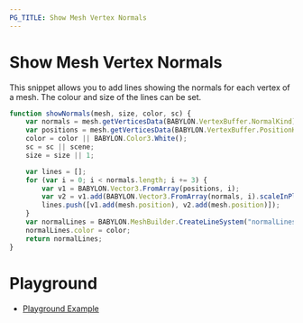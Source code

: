 ```yaml
---
PG_TITLE: Show Mesh Vertex Normals
---
```


# Show Mesh Vertex Normals
This snippet allows you to add lines showing the normals for each vertex of a mesh. The colour and size of the lines can be set.

```javascript
function showNormals(mesh, size, color, sc) {
    var normals = mesh.getVerticesData(BABYLON.VertexBuffer.NormalKind);
    var positions = mesh.getVerticesData(BABYLON.VertexBuffer.PositionKind);
    color = color || BABYLON.Color3.White();
    sc = sc || scene;
    size = size || 1;

    var lines = [];
    for (var i = 0; i < normals.length; i += 3) {
        var v1 = BABYLON.Vector3.FromArray(positions, i);
        var v2 = v1.add(BABYLON.Vector3.FromArray(normals, i).scaleInPlace(size));
        lines.push([v1.add(mesh.position), v2.add(mesh.position)]);
    }
    var normalLines = BABYLON.MeshBuilder.CreateLineSystem("normalLines", {lines: lines}, sc);
    normalLines.color = color;
    return normalLines;
}
```
# Playground

* [Playground Example ](https://www.babylonjs-playground.com/#1ENDNT)